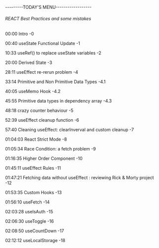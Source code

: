 ---------TODAY'S MENU------------------

###### REACT Best Practices and some mistakes

00:00 Intro -0

00:40 useState Functional Update -1

10:33 useRef() to replace useState variables -2

20:00 Derived State -3

28:11 useEffect re-rerun problem -4

33:14 Primitive and Non Primitive Data Types -4.1

40:05 useMemo Hook -4.2

45:55 Primitive data types in dependency array -4.3

48:18 crazy counter behaviour -5

52:39 useEffect cleanup function -6

57:40 Cleaning useEffect: clearInverval and custom cleanup -7

01:04:03 React Strict Mode -8

01:05:34 Race Condition: a fetch problem -9

01:16:35 Higher Order Component -10

01:45:11 useEffect Rules -11

01:47:21 Fetching data without useEffect : reviewing Rick & Morty project -12

01:53:35 Custom Hooks -13

01:56:10 useFetch -14

02:03:28 useIsAuth -15

02:06:30 useToggle -16

02:08:50 useCountDown -17

02:12:12 useLocalStorage -18


